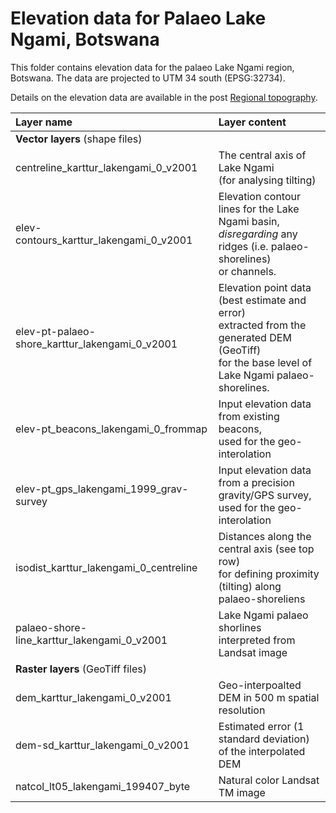 # Elevation data for Palaeo Lake Ngami, Botswana

This folder contains elevation data for the palaeo Lake Ngami region, Botswana. The data are projected to UTM 34 south (EPSG:32734).

Details on the elevation data are available in the post [Regional topography](https://karttur.github.io/okavango/blog/oka-dem/).



| Layer name                                     | Layer content                                                                                                                                         |
|:-----------------------------------------------|:------------------------------------------------------------------------------------------------------------------------------------------------------|
| **Vector layers** (shape files)                |                                                                                                                                                       |
| centreline_karttur_lakengami_0_v2001           | The central axis of Lake Ngami<br> (for analysing tilting)                                                                                            |
| elev-contours_karttur_lakengami_0_v2001        | Elevation contour lines for the Lake Ngami basin, <br> _disregarding_ any ridges (i.e. palaeo-shorelines)<br> or channels.                            |
| elev-pt-palaeo-shore_karttur_lakengami_0_v2001 | Elevation point data (best estimate and error)<br>  extracted from the generated DEM (GeoTiff)<br>for the base level of Lake Ngami palaeo-shorelines. |
| elev-pt_beacons_lakengami_0_frommap            | Input elevation data from existing beacons,<br> used for the geo-interolation                                                                         |
| elev-pt_gps_lakengami_1999_grav-survey         | Input elevation data from a precision<br>gravity/GPS survey, used for the geo-interolation                                                            |
| isodist_karttur_lakengami_0_centreline         | Distances along the central axis (see top row)<br> for defining proximity (tilting) along palaeo-shoreliens                                           |
| palaeo-shore-line_karttur_lakengami_0_v2001    | Lake Ngami palaeo shorlines<br> interpreted from Landsat image                                                                                        |
| **Raster layers** (GeoTiff files)              |                                                                                                                                                       |
| dem_karttur_lakengami_0_v2001                  | Geo-interpoalted DEM in 500 m spatial resolution                                                                                                      |
| dem-sd_karttur_lakengami_0_v2001               | Estimated error (1 standard deviation) of the interpolated DEM                                                                                        |
| natcol_lt05_lakengami_199407_byte              | Natural color Landsat TM image                                                                                                                        |
